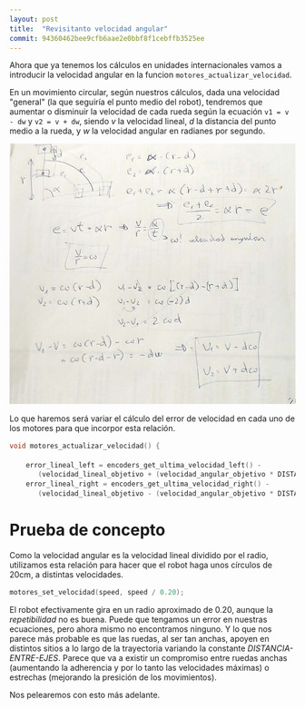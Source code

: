 ```yaml
---
layout: post
title:  "Revisitanto velocidad angular"
commit: 94360462bee9cfb6aae2e0bbf8f1cebffb3525ee
---
```


Ahora que ya tenemos los cálculos en unidades internacionales vamos a introducir
la velocidad angular en la funcion `motores_actualizar_velocidad`.

En un movimiento circular, según nuestros cálculos, dada una velocidad "general" (la que
seguiría el punto medio del robot), tendremos que aumentar o disminuir la velocidad de cada rueda
según la ecuación `v1 = v - dw` y `v2 = v + dw`, siendo *v* la velocidad lineal, *d* la distancia
del punto medio a la rueda, y *w* la velocidad angular en radianes por segundo.

![velocidad angular](../assets/2019-01-19-boceto_ecuaciones.png)

Lo que haremos será variar el cálculo del error de velocidad en cada uno de los motores para
que incorpor esta relación.

```cpp
void motores_actualizar_velocidad() {

    error_lineal_left = encoders_get_ultima_velocidad_left() - 
       (velocidad_lineal_objetivo + (velocidad_angular_objetivo * DISTANCIA_ENTRE_EJES / 2  ));
    error_lineal_right = encoders_get_ultima_velocidad_right() -
       (velocidad_lineal_objetivo - (velocidad_angular_objetivo * DISTANCIA_ENTRE_EJES / 2  ));
```

# Prueba de concepto

Como la velocidad angular es la velocidad lineal dividido por el radio, utilizamos esta relación
para hacer que el robot haga unos círculos de 20cm, a distintas velocidades.

```cpp
motores_set_velocidad(speed, speed / 0.20);
```

El robot efectivamente gira en un radio aproximado de 0.20, aunque la _repetibilidad_ no es buena.
Puede que tengamos un error en nuestras ecuaciones, pero ahora mismo no encontramos ninguno. Y
lo que nos parece más probable es que las ruedas, al ser tan anchas, apoyen en distintos sitios
a lo largo de la trayectoria variando la constante _DISTANCIA-ENTRE-EJES_. Parece que va a 
existir un compromiso entre ruedas anchas (aumentando la adherencia y por lo tanto las velocidades
máximas) o estrechas (mejorando la presición de los movimientos).

Nos pelearemos con esto más adelante.
